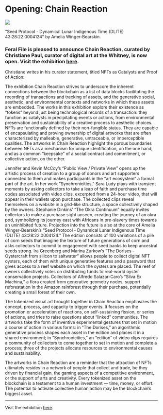# Opening: Chain Reaction 

![](https://i.imgur.com/Z66UnP2.jpg)
<caption>“Seed Protocol - Dynamical Lunar Indigenous Time (DLITE) 43:28:22.0004124” by Amelia Winger-Bearskin.</caption>

### Feral File is pleased to announce Chain Reaction, curated by Christiane Paul, curator of digital art at the Whitney, is now open. Visit the exhibition [here](https://feralfile.com/exhibitions/chain-reaction-tan).

Christiane writes in his curator statement, titled NFTs as Catalysts and Proof of Action:

The exhibition Chain Reaction strives to underscore the inherent connections between the blockchain as a list of data blocks facilitating the recording of transactions and tracking of assets, and the generative social, aesthetic, and environmental contexts and networks in which these assets are embedded. The works in this exhibition explore their existence as “tokens” beyond just being technological records of a transaction: they function as catalysts in precipitating events or actions, from environmental preservation and sustainability of a creative process to aesthetic choices. NFTs are functionally defined by their non-fungible status. They are capable of encapsulating and proving ownership of digital artworks that are often characterized by malleable, generative, untraceable, or imperceptible qualities. The artworks in Chain Reaction highlight the porous boundaries between NFTs as a mechanism for unique identification, on the one hand, and as a common “keepsake” of a social contract and commitment, or collective action, on the other.


Jennifer and Kevin McCoy’s “Public View / Private View” opens up the artistic process of creation to a group of donors and art supporters connected to them and makes participants in the “art ecosystem” a formal part of the art. In her work “Synchronicities,” Sara Ludy plays with transient moments by asking collectors to take a leap of faith and purchase time codes associated with video clips, excerpted from a 24-hour video, that will appear in their wallets upon purchase. The collected clips reveal themselves on a website in a grid-like structure, a space collectively shaped by the owners. Stephanie Dinkins’ “The Okra Continuum” equally invites collectors to make a purchase sight unseen, creating the journey of an okra pod, symbolizing its journey east with Africans in pre-slavery times towards an uninhibited future. Projection into the future is also at the core of Amelia Winger-Bearskin’s “Seed Protocol - Dynamical Lunar Indigenous Time (DLITE) 43:28:22.0004124.” The edition consists of 100 variations of a pile of corn seeds that imagine the texture of future generations of corn and asks collectors to commit to engagement with seed banks to keep ancestral seeds strong. Ira Greenberg and Marina Zurkow’s “The Dorises - Oystercraft from silicon to saltwater” allows people to collect digital NFT oysters, each of them with unique generative features and a password that gives access to a reef website on which the oysters are placed. The reef of owners collectively votes on distributing funds to real-world oyster conservation projects. Collectors of Alfredo Salazar-Caro’s “Silva Ex Machina,” a flora created from generative geometry nodes, support reforestation in the Amazon rainforest through their purchase, potentially creating a small forest of their own.


The tokenized visual art brought together in Chain Reaction emphasizes the concept, process, and capacity to trigger events. It focuses on the promotion or acceleration of reactions, on self-sustaining fission, or series of actions, and tries to raise questions about “linked” communities. The artworks take the form of inventive experimental gestures that set in motion a course of action in various forms: in “The Dorises,” an algorithmic generative process shapes each asset in the edition and places it in a shared environment; in “Synchronicities,” an “edition” of video clips requires a community of collectors to come together to set in motion and complete a process; three of the projects allocate resources to environmental causes and sustainability.


The artworks in Chain Reaction are a reminder that the attraction of NFTs ultimately resides in a network of people that collect and trade, be they driven by financial gain, the gaming aspects of a competitive environment, or the support of arts and creativity. Every tokenized asset on the blockchain is a testament to a human investment — time, money, or effort. The potential to activate collective human action may be the blockchain’s biggest asset.

---

Visit the exhibition [here](https://feralfile.com/exhibitions/chain-reaction-tan).
